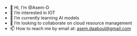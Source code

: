 - 👋 Hi, I’m @Asem-D
- 👀 I’m interested in IOT
- 🌱 I’m currently learning AI models
- 💞️ I’m looking to collaborate on cloud resource management
- 📫 How to reach me by email at: asem.daaboul@gmail.com

<!---
Asem-D/Asem-D is a ✨ special ✨ repository because its `README.md` (this file) appears on your GitHub profile.
You can click the Preview link to take a look at your changes.
--->
